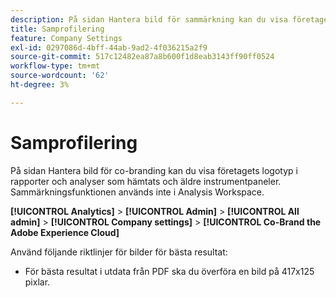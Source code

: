 ```yaml
---
description: På sidan Hantera bild för sammärkning kan du visa företagets logotyp i nedladdade rapporter.
title: Samprofilering
feature: Company Settings
exl-id: 0297086d-4bff-44ab-9ad2-4f036215a2f9
source-git-commit: 517c12482ea87a8b600f1d8eab3143ff90ff0524
workflow-type: tm+mt
source-wordcount: '62'
ht-degree: 3%

---
```


# Samprofilering

På sidan Hantera bild för co-branding kan du visa företagets logotyp i rapporter och analyser som hämtats och äldre instrumentpaneler. Sammärkningsfunktionen används inte i Analysis Workspace.

**[!UICONTROL Analytics]** > **[!UICONTROL Admin]** > **[!UICONTROL All admin]** > **[!UICONTROL Company settings]** > **[!UICONTROL Co-Brand the Adobe Experience Cloud]**

Använd följande riktlinjer för bilder för bästa resultat:

* För bästa resultat i utdata från PDF ska du överföra en bild på 417x125 pixlar.
